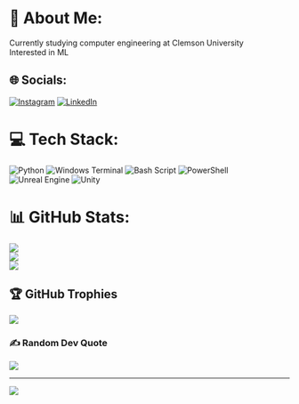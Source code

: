 # 💫 About Me:
Currently studying computer engineering at Clemson University<br>Interested in ML


## 🌐 Socials:
[![Instagram](https://img.shields.io/badge/Instagram-%23E4405F.svg?logo=Instagram&logoColor=white)](https://instagram.com/jaydenwilder24) [![LinkedIn](https://img.shields.io/badge/LinkedIn-%230077B5.svg?logo=linkedin&logoColor=white)](https://linkedin.com/in/in/jayden-wilder-0b6094328) 

# 💻 Tech Stack:
![Python](https://img.shields.io/badge/python-3670A0?style=for-the-badge&logo=python&logoColor=ffdd54) ![Windows Terminal](https://img.shields.io/badge/Windows%20Terminal-%234D4D4D.svg?style=for-the-badge&logo=windows-terminal&logoColor=white) ![Bash Script](https://img.shields.io/badge/bash_script-%23121011.svg?style=for-the-badge&logo=gnu-bash&logoColor=white) ![PowerShell](https://img.shields.io/badge/PowerShell-%235391FE.svg?style=for-the-badge&logo=powershell&logoColor=white) ![Unreal Engine](https://img.shields.io/badge/unrealengine-%23313131.svg?style=for-the-badge&logo=unrealengine&logoColor=white) ![Unity](https://img.shields.io/badge/unity-%23000000.svg?style=for-the-badge&logo=unity&logoColor=white)
# 📊 GitHub Stats:
![](https://github-readme-stats.vercel.app/api?username=jwilder2024&theme=dark&hide_border=false&include_all_commits=false&count_private=true)<br/>
![](https://github-readme-streak-stats.herokuapp.com/?user=jwilder2024&theme=dark&hide_border=false)<br/>
![](https://github-readme-stats.vercel.app/api/top-langs/?username=jwilder2024&theme=dark&hide_border=false&include_all_commits=false&count_private=true&layout=compact)

## 🏆 GitHub Trophies
![](https://github-profile-trophy.vercel.app/?username=jwilder2024&theme=radical&no-frame=true&no-bg=false&margin-w=4)

### ✍️ Random Dev Quote
![](https://quotes-github-readme.vercel.app/api?type=horizontal&theme=radical)

---
[![](https://visitcount.itsvg.in/api?id=jwilder2024&icon=0&color=1)](https://visitcount.itsvg.in)

<!-- Proudly created with GPRM ( https://gprm.itsvg.in ) -->
